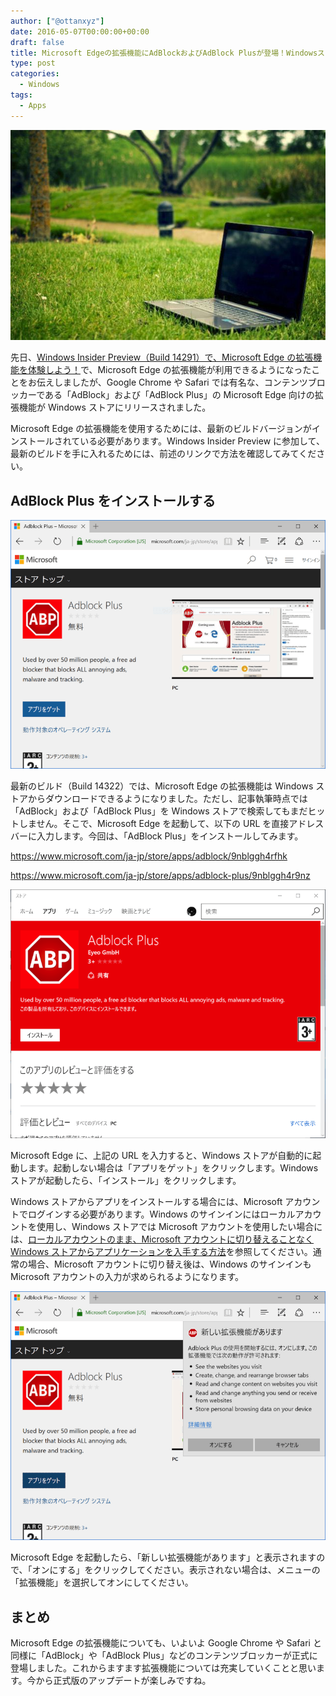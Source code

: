 ```yaml
---
author: ["@ottanxyz"]
date: 2016-05-07T00:00:00+00:00
draft: false
title: Microsoft Edgeの拡張機能にAdBlockおよびAdBlock Plusが登場！Windowsストアからダウンロードしよう！
type: post
categories:
  - Windows
tags:
  - Apps
---
```


![](160507-572dfd57dbcaf.jpg)

先日、[Windows Insider Preview（Build 14291）で、Microsoft Edge の拡張機能を体験しよう！](/posts/2016/04/windows-insider-preview-build-14291-microsoft-edge-6849/)で、Microsoft Edge の拡張機能が利用できるようになったことをお伝えしましたが、Google Chrome や Safari では有名な、コンテンツブロッカーである「AdBlock」および「AdBlock Plus」の Microsoft Edge 向けの拡張機能が Windows ストアにリリースされました。

Microsoft Edge の拡張機能を使用するためには、最新のビルドバージョンがインストールされている必要があります。Windows Insider Preview に参加して、最新のビルドを手に入れるためには、前述のリンクで方法を確認してみてください。

## AdBlock Plus をインストールする

![](160507-572e004ac579d.png)

最新のビルド（Build 14322）では、Microsoft Edge の拡張機能は Windows ストアからダウンロードできるようになりました。ただし、記事執筆時点では「AdBlock」および「AdBlock Plus」を Windows ストアで検索してもまだヒットしません。そこで、Microsoft Edge を起動して、以下の URL を直接アドレスバーに入力します。今回は、「AdBlock Plus」をインストールしてみます。

https://www.microsoft.com/ja-jp/store/apps/adblock/9nblggh4rfhk

https://www.microsoft.com/ja-jp/store/apps/adblock-plus/9nblggh4r9nz

![](160507-572e0057cf09b.png)

Microsoft Edge に、上記の URL を入力すると、Windows ストアが自動的に起動します。起動しない場合は「アプリをゲット」をクリックします。Windows ストアが起動したら、「インストール」をクリックします。

Windows ストアからアプリをインストールする場合には、Microsoft アカウントでログインする必要があります。Windows のサインインにはローカルアカウントを使用し、Windows ストアでは Microsoft アカウントを使用したい場合には、[ローカルアカウントのまま、Microsoft アカウントに切り替えることなく Windows ストアからアプリケーションを入手する方法](/posts/2015/08/windows-store-account-1972/)を参照してください。通常の場合、Microsoft アカウントに切り替え後は、Windows のサインインも Microsoft アカウントの入力が求められるようになります。

![](160507-572e00674275d.png)

Microsoft Edge を起動したら、「新しい拡張機能があります」と表示されますので、「オンにする」をクリックしてください。表示されない場合は、メニューの「拡張機能」を選択してオンにしてください。

## まとめ

Microsoft Edge の拡張機能についても、いよいよ Google Chrome や Safari と同様に「AdBlock」や「AdBlock Plus」などのコンテンツブロッカーが正式に登場しました。これからますます拡張機能については充実していくことと思います。今から正式版のアップデートが楽しみですね。
